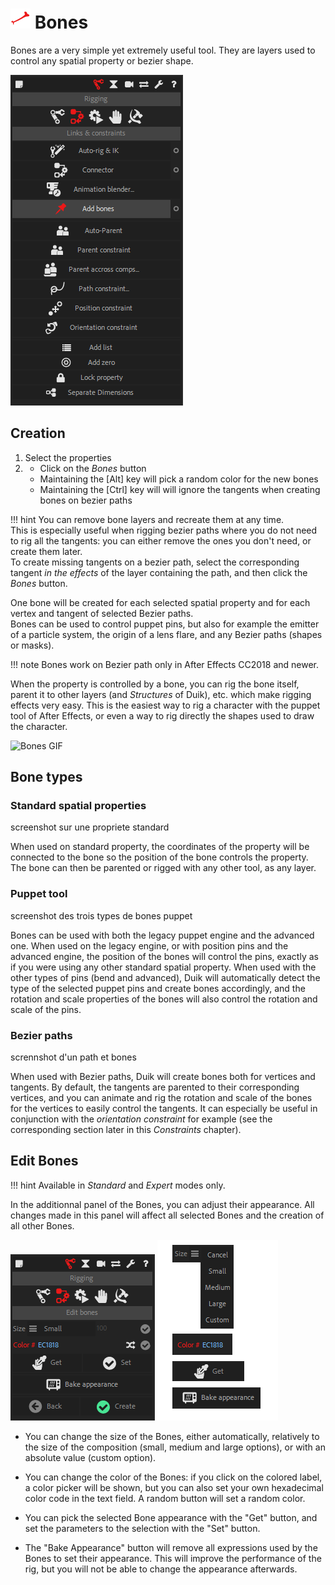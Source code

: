 # ![bone icon](img/duik-icons/bone-icon-r.png) Bones

Bones are a very simple yet extremely useful tool. They are layers used to control any spatial property or bezier shape.

![create bones](img/duik-screenshots/S-Rigging/S-Rigging-Links&Constraints/AddBones.PNG)

## Creation

1. Select the properties
2. - Click on the _Bones_ button
    - Maintaining the [Alt] key will pick a random color for the new bones
    - Maintaining the [Ctrl] key will will ignore the tangents when creating bones on bezier paths

!!! hint
    You can remove bone layers and recreate them at any time.  
    This is especially useful when rigging bezier paths where you do not need to rig all the tangents: you can either remove the ones you don't need, or create them later.  
    To create missing tangents on a bezier path, select the corresponding tangent _in the effects_ of the layer containing the path, and then click the _Bones_ button.

One bone will be created for each selected spatial property and for each vertex and tangent of selected Bezier paths.  
Bones can be used to control puppet pins, but also for example the emitter of a particle system, the origin of a lens flare, and any Bezier paths (shapes or masks).

!!! note
    Bones work on Bezier path only in After Effects CC2018 and newer.

When the property is controlled by a bone, you can rig the bone itself, parent it to other layers (and *Structures* of Duik), etc. which make rigging effects very easy. This is the easiest way to rig a character with the puppet tool of After Effects, or even a way to rig directly the shapes used to draw the character.

![Bones GIF](https://rainboxprod.coop/rainbox/wp-content/uploads/bones-2.gif)

## Bone types

### Standard spatial properties

screenshot sur une propriete standard

When used on standard property, the coordinates of the property will be connected to the bone so the position of the bone controls the property. The bone can then be parented or rigged with any other tool, as any layer.

### Puppet tool

screenshot des trois types de bones puppet

Bones can be used with both the legacy puppet engine and the advanced one. When used on the legacy engine, or with position pins and the advanced engine, the position of the bones will control the pins, exactly as if you were using any other standard spatial property.
When used with the other types of pins (bend and advanced), Duik will automatically detect the type of the selected puppet pins and create bones accordingly, and the rotation and scale properties of the bones will also control the rotation and scale of the pins.

### Bezier paths

scrennshot d'un path et bones

When used with Bezier paths, Duik will create bones both for vertices and tangents. By default, the tangents are parented to their corresponding vertices, and you can animate and rig the rotation and scale of the bones for the vertices to easily control the tangents. It can especially be useful in conjunction with the _orientation constraint_ for example (see the corresponding section later in this _Constraints_ chapter).

## Edit Bones

!!! hint
    Available in _Standard_ and _Expert_ modes only.

In the additionnal panel of the Bones, you can adjust their appearance.
All changes made in this panel will affect all selected Bones and the creation of all other Bones.

![edit bones](img/duik-screenshots/S-Rigging/S-Rigging-Links&Constraints/AddBones-EditBones.PNG)
![edit bones](img/duik-screenshots/S-Rigging/S-Rigging-Links&Constraints/AddBones-EditBones-options.png)

- You can change the size of the Bones, either automatically, relatively to the size of the composition (small, medium and large options), or with an absolute value (custom option).

- You can change the color of the Bones: if you click on the colored label, a color picker will be shown, but you can also set your own hexadecimal color code in the text field. A random button will set a random color.

- You can pick the selected Bone appearance with the "Get" button, and set the parameters to the selection with the "Set" button.

- The "Bake Appearance" button will remove all expressions used by the Bones to set their appearance. This will improve the performance of the rig, but you will not be able to change the appearance afterwards.
